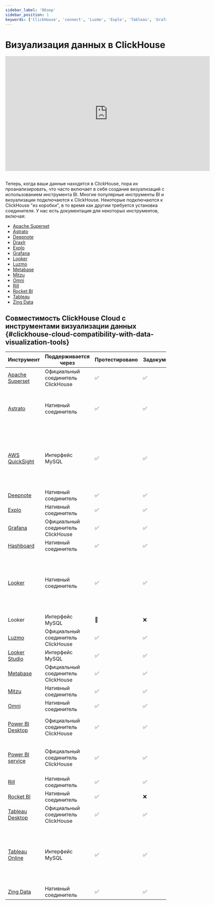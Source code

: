 ```yaml
---
sidebar_label: 'Обзор'
sidebar_position: 1
keywords: ['ClickHouse', 'connect', 'Luzmo', 'Explo', 'Tableau', 'Grafana', 'Metabase', 'Mitzu', 'superset', 'Deepnote', 'Draxlr', 'RocketBI', 'Omni', 'bi', 'visualization', 'tool']
---
```



# Визуализация данных в ClickHouse

<div class='vimeo-container'>
<iframe
   src="https://player.vimeo.com/video/754460217?h=3dcae2e1ca"
   width="640"
   height="360"
   frameborder="0"
   allow="autoplay; fullscreen; picture-in-picture"
   allowfullscreen>
</iframe>
</div>

<br/>

Теперь, когда ваши данные находятся в ClickHouse, пора их проанализировать, что часто включает в себя создание визуализаций с использованием инструмента BI. Многие популярные инструменты BI и визуализации подключаются к ClickHouse. Некоторые подключаются к ClickHouse "из коробки", в то время как другим требуется установка соединителя. У нас есть документация для некоторых инструментов, включая:

- [Apache Superset](./superset-and-clickhouse.md)
- [Astrato](./astrato-and-clickhouse.md)
- [Deepnote](./deepnote.md)
- [Draxlr](./draxlr-and-clickhouse.md)
- [Explo](./explo-and-clickhouse.md)
- [Grafana](./grafana/index.md)
- [Looker](./looker-and-clickhouse.md)
- [Luzmo](./luzmo-and-clickhouse.md)
- [Metabase](./metabase-and-clickhouse.md)
- [Mitzu](./mitzu-and-clickhouse.md)
- [Omni](./omni-and-clickhouse.md)
- [Rill](https://docs.rilldata.com/reference/olap-engines/clickhouse)
- [Rocket BI](./rocketbi-and-clickhouse.md)
- [Tableau](./tableau/tableau-and-clickhouse.md)
- [Zing Data](./zingdata-and-clickhouse.md)

## Совместимость ClickHouse Cloud с инструментами визуализации данных {#clickhouse-cloud-compatibility-with-data-visualization-tools}

| Инструмент                                                             | Поддерживается через          | Протестировано | Задокументировано | Комментарий                                                                                                                            |
|------------------------------------------------------------------------|-------------------------------|----------------|-------------------|-----------------------------------------------------------------------------------------------------------------------------------------|
| [Apache Superset](./superset-and-clickhouse.md)      | Официальный соединитель ClickHouse | ✅              | ✅                 |                                                                                                                                         |
| [Astrato](./astrato-and-clickhouse.md)      | Нативный соединитель           | ✅              | ✅                 | Работает нативно, используя pushdown SQL (только прямой запрос).                                                                          |
| [AWS QuickSight](./quicksight-and-clickhouse.md)     | Интерфейс MySQL               | ✅              | ✅                 | Работает с некоторыми ограничениями, смотрите [документацию](./quicksight-and-clickhouse.md) для получения более подробной информации                |
| [Deepnote](./deepnote.md)                            | Нативный соединитель          | ✅              | ✅                 |                                                                                                                                         |
| [Explo](./explo-and-clickhouse.md)                   | Нативный соединитель          | ✅              | ✅                 |                                                                                                                                         |
| [Grafana](./grafana/index.md)                        | Официальный соединитель ClickHouse | ✅              | ✅                 |                                                                                                                                         |
| [Hashboard](./hashboard-and-clickhouse.md)           | Нативный соединитель          | ✅              | ✅                 |                                                                                                                                         |
| [Looker](./looker-and-clickhouse.md)                 | Нативный соединитель          | ✅              | ✅                 | Работает с некоторыми ограничениями, смотрите [документацию](./looker-and-clickhouse.md) для получения более подробной информации                    |
| Looker                                                                  | Интерфейс MySQL               | 🚧             | ❌                 |                                                                                                                                         |
| [Luzmo](./luzmo-and-clickhouse.md)                   | Официальный соединитель ClickHouse | ✅              | ✅                 |                                                                                                                                         |
| [Looker Studio](./looker-studio-and-clickhouse.md)   | Интерфейс MySQL               | ✅              | ✅                 |                                                                                                                                         |
| [Metabase](./metabase-and-clickhouse.md)             | Официальный соединитель ClickHouse | ✅              | ✅                 |                                                                                                        
| [Mitzu](./mitzu-and-clickhouse.md)                   | Нативный соединитель          | ✅              | ✅                 |                                                                                                                                         |
| [Omni](./omni-and-clickhouse.md)                     | Нативный соединитель          | ✅              | ✅                 |                                                                                                                                         |
| [Power BI Desktop](./powerbi-and-clickhouse.md)      | Официальный соединитель ClickHouse | ✅              | ✅                 | Через ODBC, поддерживает режим прямых запросов                                                                                          |
| [Power BI service](/integrations/powerbi#power-bi-service)                                           | Официальный соединитель ClickHouse | ✅            | ✅                 | Для этого требуется настройка [Microsoft Data Gateway](https://learn.microsoft.com/en-us/power-bi/connect-data/service-gateway-custom-connectors) |
| [Rill](https://docs.rilldata.com/reference/olap-engines/clickhouse)     | Нативный соединитель          | ✅              | ✅                 |        
| [Rocket BI](./rocketbi-and-clickhouse.md)            | Нативный соединитель          | ✅              | ❌                 |                                                                                                                                         |
| [Tableau Desktop](./tableau/tableau-and-clickhouse.md)       | Официальный соединитель ClickHouse | ✅              | ✅                 |                                                                                                               |
| [Tableau Online](./tableau/tableau-online-and-clickhouse.md) | Интерфейс MySQL               | ✅              | ✅                 | Работает с некоторыми ограничениями, смотрите [документацию](./tableau/tableau-online-and-clickhouse.md) для получения более подробной информации            |
| [Zing Data](./zingdata-and-clickhouse.md)            | Нативный соединитель          | ✅              | ✅                 |                                                                                                                                         |


